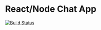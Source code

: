 # React/Node Chat App

[![Build Status](https://travis-ci.com/ryansalcido/react-node-chat.svg?branch=main)](https://travis-ci.com/ryansalcido/react-node-chat)